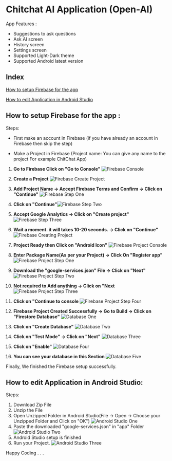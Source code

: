 # Chitchat AI Application (Open-AI)

App Features :

- Suggestions to ask questions 
- Ask AI screen
- History screen
- Settings screen
- Supported Light-Dark theme
- Supported Android latest version


## Index
[How to setup Firebase for the app](#How-to-setup-Firebase-for-the-app)

[How to edit Application in Android Studio](#How-to-edit-Application-in-Android-Studio:)

## How to setup Firebase for the app :

Steps:

- First make an account in Firebase (if you have already an account in Firebase then skip the step)

- Make a Project in Firebase (Project name: You can give any name to the project For example ChitChat App)

1) **Go to Firebase Click on "Go to Console"** ![Firebase Console](FirebaseConsole.png)

2) **Create a Project** ![Firebase Create Project](FirebaseCreateProject.png)

3) **Add Project Name -> Accept Firebase Terms and Confirm -> Click on "Continue"** ![Firebase Step One](StepOne.png)

4) **Click on "Continue"**![Firebase Step Two](StepTwo.png)

5) **Accept Google Analytics -> Click on "Create project"** ![Firebase Step Three](StepThree.png)

6) **Wait a moment. it will takes 10-20 seconds. -> Click on "Continue"** ![Firebase Creating Project](Creating%20Project.png)

7) **Project Ready then Click on "Android Icon"** ![Firebase Project Console](FirebaseProjectConsole.png)

8) **Enter Package Name(As per your Project) -> Click On "Register app"** ![Firebase Project Step One](AndroidStepOne.png)

9) **Download the "google-services.json" File -> Click on "Next"** ![Firebase Project Step Two](AndroidStepTwo.png)

10) **Not required to Add anything -> Click on "Next** ![Firebase Project Step Three](AndroidThreeTwo.png)

11) **Click on "Continue to console** ![Firebase Project Step Four](AndroidStepFour.png)

12) **Firebase Project Created Successfully -> Go to Build -> Click on "Firestore Database"** ![Database One](DatabaseOne.png)

13) **Click on "Create Database"** ![Database Two](DatabaseTwo.png)

14) **Click on "Test Mode" -> Click on "Next"** ![Database Three](DatabaseThree.png)

15) **Click on "Enable"** ![Database Four](DatabaseFour.png)

16) **You can see your database in this Section** ![Database Five](DatabaseFive.png)

 Finally, We finished the Firebase setup successfully.


## How to edit Application in Android Studio:

Steps:
 
1) Download Zip File
2) Unzip the File
3) Open Unzipped Folder in Android Studio(File -> Open -> Choose your Unzipped Folder and Click on "OK") ![Android Studio One](AndroidStudioOne.png)
4) Paste the downloaded "google-services.json" in "app" Folder ![Android Studio Two](AndroidStudioTwo.png)
5) Android Studio setup is finished
6) Run your Project. ![Android Studio Three](AndroidStudioThree.png)

Happy Coding . . .
